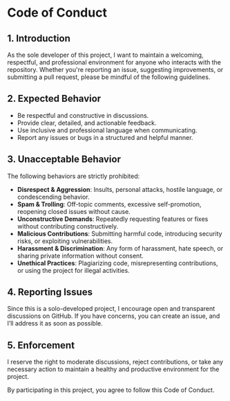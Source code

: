 # Code of Conduct

## 1. Introduction
As the sole developer of this project, I want to maintain a welcoming, respectful, and professional environment for anyone who interacts with the repository. Whether you're reporting an issue, suggesting improvements, or submitting a pull request, please be mindful of the following guidelines.

## 2. Expected Behavior
- Be respectful and constructive in discussions.
- Provide clear, detailed, and actionable feedback.
- Use inclusive and professional language when communicating.
- Report any issues or bugs in a structured and helpful manner.

## 3. Unacceptable Behavior
The following behaviors are strictly prohibited:
- **Disrespect & Aggression**: Insults, personal attacks, hostile language, or condescending behavior.  
- **Spam & Trolling**: Off-topic comments, excessive self-promotion, reopening closed issues without cause.  
- **Unconstructive Demands**: Repeatedly requesting features or fixes without contributing constructively.  
- **Malicious Contributions**: Submitting harmful code, introducing security risks, or exploiting vulnerabilities.  
- **Harassment & Discrimination**: Any form of harassment, hate speech, or sharing private information without consent.  
- **Unethical Practices**: Plagiarizing code, misrepresenting contributions, or using the project for illegal activities.  

## 4. Reporting Issues
Since this is a solo-developed project, I encourage open and transparent discussions on GitHub. If you have concerns, you can create an issue, and I’ll address it as soon as possible.

## 5. Enforcement
I reserve the right to moderate discussions, reject contributions, or take any necessary action to maintain a healthy and productive environment for the project.

By participating in this project, you agree to follow this Code of Conduct.